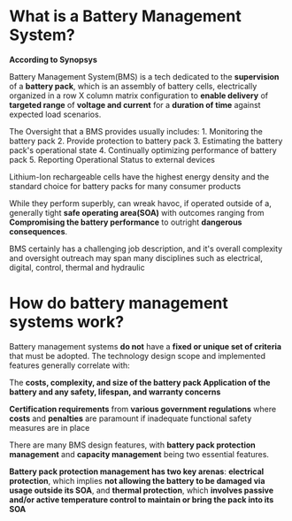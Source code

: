 # What is a Battery Management System?

**According to Synopsys**

Battery Management System(BMS) is a tech dedicated to the **supervision** of a **battery pack**, which is an assembly of battery cells, electrically organized in a row X column matrix configuration to **enable delivery** of **targeted range** of **voltage and current** for a **duration of time** against expected load scenarios.

The Oversight that a BMS provides usually includes:
	1. Monitoring the battery pack
	2. Provide protection to battery pack
	3. Estimating the battery pack's operational state
	4. Continually optimizing performance of battery pack
	5. Reporting Operational Status to external devices
	
Lithium-Ion rechargeable cells have the highest energy density and the standard choice for battery packs for many consumer products

While they perform superbly, can wreak havoc, if operated outside of a, generally tight **safe operating area(SOA)** with outcomes ranging from **Compromising the battery performance** to outright **dangerous consequences**.

BMS certainly has a challenging job description, and it's overall complexity and oversight outreach may span many disciplines such as electrical, digital, control, thermal and hydraulic

# How do battery management systems work?

Battery management systems **do not** have a **fixed or unique set of criteria** that must be adopted. The technology design scope and implemented features generally correlate with:

The **costs, complexity, and size of the battery pack
Application of the battery and any safety, lifespan, and warranty concerns**

**Certification requirements** from **various government regulations** where **costs** and **penalties** are paramount if inadequate functional safety measures are in place

There are many BMS design features, with **battery pack protection management** and **capacity management** being two essential features. 

**Battery pack protection management has two key arenas**: **electrical protection**, which implies **not allowing the battery to be damaged via usage outside its SOA**, and **thermal protection**, which **involves passive and/or active temperature control to maintain or bring the pack into its SOA**

